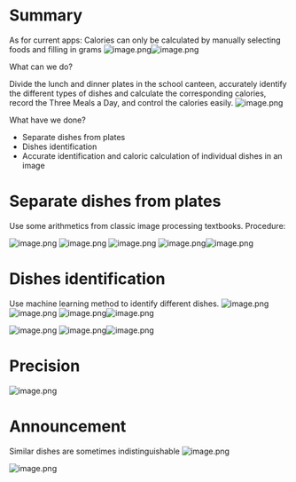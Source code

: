 # Summary
As for current apps: Calories can only be calculated by manually selecting foods and filling in grams
![image.png](https://pokemongle-images-1319763739.cos.ap-nanjing.myqcloud.com/sandox/img/202309140935764.png)![image.png](https://pokemongle-images-1319763739.cos.ap-nanjing.myqcloud.com/sandox/img/202309140936758.png)

What can we do?

Divide the lunch and dinner plates in the school canteen, accurately identify the different types of dishes and calculate the corresponding calories, record the Three Meals a Day, and control the calories easily.
![image.png](https://pokemongle-images-1319763739.cos.ap-nanjing.myqcloud.com/sandox/img/202309140937485.png)

What have we done?
- Separate dishes from plates
- Dishes identification
- Accurate identification and caloric calculation of individual dishes in an image

# Separate dishes from plates
Use some arithmetics from classic image processing textbooks.
Procedure:

![image.png](https://pokemongle-images-1319763739.cos.ap-nanjing.myqcloud.com/sandox/img/202309140942404.png)
![image.png](https://pokemongle-images-1319763739.cos.ap-nanjing.myqcloud.com/sandox/img/202309140942183.png)
![image.png](https://pokemongle-images-1319763739.cos.ap-nanjing.myqcloud.com/sandox/img/202309140943940.png)
![image.png](https://pokemongle-images-1319763739.cos.ap-nanjing.myqcloud.com/sandox/img/202309140944222.png)![image.png](https://pokemongle-images-1319763739.cos.ap-nanjing.myqcloud.com/sandox/img/202309140944254.png)
# Dishes identification
Use machine learning method to identify different dishes.
![image.png](https://pokemongle-images-1319763739.cos.ap-nanjing.myqcloud.com/sandox/img/202309140949572.png)
![image.png](https://pokemongle-images-1319763739.cos.ap-nanjing.myqcloud.com/sandox/img/202309140949360.png)
![image.png](https://pokemongle-images-1319763739.cos.ap-nanjing.myqcloud.com/sandox/img/202309140949876.png)![image.png](https://pokemongle-images-1319763739.cos.ap-nanjing.myqcloud.com/sandox/img/202309140949974.png)

![image.png](https://pokemongle-images-1319763739.cos.ap-nanjing.myqcloud.com/sandox/img/202309140951813.png)
![image.png](https://pokemongle-images-1319763739.cos.ap-nanjing.myqcloud.com/sandox/img/202309140951916.png)![image.png](https://pokemongle-images-1319763739.cos.ap-nanjing.myqcloud.com/sandox/img/202309140952193.png)

# Precision
![image.png](https://pokemongle-images-1319763739.cos.ap-nanjing.myqcloud.com/sandox/img/202309140954756.png)

# Announcement
Similar dishes are sometimes indistinguishable
![image.png](https://pokemongle-images-1319763739.cos.ap-nanjing.myqcloud.com/sandox/img/202309140956722.png)

![image.png](https://pokemongle-images-1319763739.cos.ap-nanjing.myqcloud.com/sandox/img/202309140955255.png)

